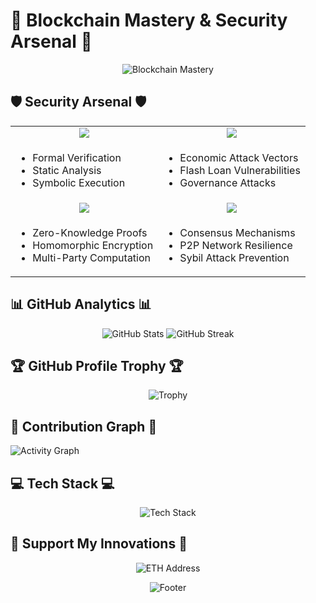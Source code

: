 # 🌟 Blockchain Mastery & Security Arsenal 🌟

<div align="center">

![Blockchain Mastery](https://mermaid.ink/img/pako:eNp1kc1uwjAQhF_F8hkq9dBDpeCmVqoqJKSKQ9VLsL0kFokd2Q5VRXn3OgmInyKnyPN5ZndnVwVKVKj6bCjlGlKtGSVMGRGQJ2VkzW0hlQAlIxCGNZrZGjUxGM0Xw-F4Ol3O5wv4WK8-V0KlRmABUucCbU05F61bWw_QiNLQMQLqnJqFYNRWFjbQVkKSm4XtuCn1L87PWf8e1zS8OHcnrqqKGXtXbIBRZjWq5FXrLxJcKqWUXECbuXc4e2Bw7TJpRJp5ZFLr2nkcBzgMCkQV09xX5nkRMu6P12a0-m7yDWMl-gJ3f6d91Ddac2sdM2kLU9CpHQNLW4HttAMnHQS5NdAgEwVujf6LZuyvW8YdvKEv9Ky4L3SrlP9zeKotFpEZBk-14VRG_j3oB7iFrP0?type=png)

</div>

## 🛡️ Security Arsenal 🛡️

<table align="center">
<tr>
<td align="center"><img src="https://img.shields.io/badge/-Smart%20Contract%20Auditing-red?style=for-the-badge"/></td>
<td align="center"><img src="https://img.shields.io/badge/-DeFi%20Security-blue?style=for-the-badge"/></td>
</tr>
<tr>
<td>

- Formal Verification
- Static Analysis
- Symbolic Execution

</td>
<td>

- Economic Attack Vectors
- Flash Loan Vulnerabilities
- Governance Attacks

</td>
</tr>
<tr>
<td align="center"><img src="https://img.shields.io/badge/-Cryptographic%20Protocols-green?style=for-the-badge"/></td>
<td align="center"><img src="https://img.shields.io/badge/-Network%20Security-yellow?style=for-the-badge"/></td>
</tr>
<tr>
<td>

- Zero-Knowledge Proofs
- Homomorphic Encryption
- Multi-Party Computation

</td>
<td>

- Consensus Mechanisms
- P2P Network Resilience
- Sybil Attack Prevention

</td>
</tr>
</table>

## 📊 GitHub Analytics 📊

<div align="center">

![GitHub Stats](https://github-readme-stats.vercel.app/api?username=likhon-xyz&show_icons=true&theme=radical&hide_border=true&count_private=true)
![GitHub Streak](https://github-readme-streak-stats.herokuapp.com/?user=likhon-xyz&theme=radical&hide_border=true)

</div>

## 🏆 GitHub Profile Trophy 🏆

<div align="center">

![Trophy](https://github-profile-trophy.vercel.app/?username=likhon-xyz&theme=darkhub&no-frame=true&column=4&margin-w=15&margin-h=15)

</div>

## 🌈 Contribution Graph 🌈

![Activity Graph](https://github-readme-activity-graph.vercel.app/graph?username=likhon-xyz&theme=rogue&hide_border=true)

## 💻 Tech Stack 💻

<div align="center">

![Tech Stack](https://skillicons.dev/icons?i=solidity,rust,typescript,python,go,react,nodejs,graphql,docker,kubernetes&perline=5)

</div>

## 🌟 Support My Innovations 🌟

<div align="center">

![ETH Address](https://img.shields.io/badge/ETH-0x3A06322e9F1124F6B2de8F343D4FDce4D1009869-blue?style=for-the-badge&logo=ethereum)

</div>

<div align="center">

![Footer](https://capsule-render.vercel.app/api?type=waving&color=gradient&height=100&section=footer)

</div>
